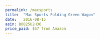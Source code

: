 ```yaml
---
permalink: /macsports
title:  "Mac Sports Folding Green Wagon"
date:   2016-08-15
asin: B0025U2H36
price_paid: $67 from Amazon
---
```


